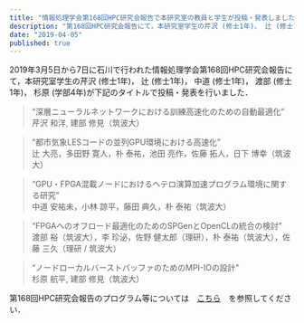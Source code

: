 ```yaml
---
title: "情報処理学会第168回HPC研究会報告で本研究室の教員と学生が投稿・発表しました"
description: "第168回HPC研究会報告にて，本研究室学生の芹沢 (修士1年)， 辻 (修士1年)， 中道 (修士1年)， 渡部 (修士1年)， 杉原 (学部4年)が下記のタイトルで投稿・発表を行いました．"
date: "2019-04-05"
published: true
---
```


2019年3月5日から7日に石川で行われた情報処理学会第168回HPC研究会報告にて，本研究室学生の芹沢 (修士1年)， 辻 (修士1年)， 中道 (修士1年)， 渡部 (修士1年)， 杉原 (学部4年)が下記のタイトルで投稿・発表を行いました．

> “深層ニューラルネットワークにおける訓練高速化のための自動最適化”  
> 芹沢 和洋, 建部 修見（筑波大）

> “都市気象LESコードの並列GPU環境における高速化”  
> 辻 大亮，多田野 寛人，朴 泰祐，池田 亮作，佐藤 拓人，日下 博幸（筑波大）

> “GPU・FPGA混載ノードにおけるヘテロ演算加速プログラム環境に関する研究”  
> 中道 安祐未，小林 諒平，藤田 典久，朴 泰祐（筑波大）

> “FPGAへのオフロード最適化のためのSPGenとOpenCLの統合の検討”  
> 渡部 裕（筑波大），李 珍泌，佐野 健太郎（理研），朴 泰祐（筑波大），佐藤 三久（理研 / 筑波大）

> “ノードローカルバーストバッファのためのMPI-IOの設計”  
> 杉原 航平, 建部 修見（筑波大）

第168回HPC研究会報告のプログラム等については　[こちら](http://www.ipsj.or.jp/kenkyukai/event/hpc168.html)　を参照してください．
